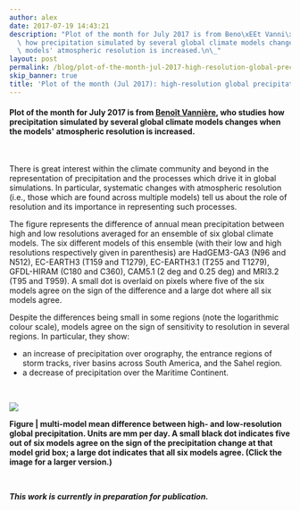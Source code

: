 ```yaml
---
author: alex
date: 2017-07-19 14:43:21
description: "Plot of the month for July 2017 is from Beno\xEEt Vanni\xE8re, who studies\
  \ how precipitation simulated by several global climate models changes when the\
  \ models' atmospheric resolution is increased.\n\_"
layout: post
permalink: /blog/plot-of-the-month-jul-2017-high-resolution-global-precipitation/
skip_banner: true
title: 'Plot of the month (Jul 2017): high-resolution global precipitation'
---
```


<h4>Plot of the month for July 2017 is from <a href="http://www.met.reading.ac.uk/userpages/nr912752.php">Benoît Vannière</a>, who studies how precipitation simulated by several global climate models changes when the models' atmospheric resolution is increased.</h4>
<p> </p>
<p>There is great interest within the climate community and beyond in the representation of precipitation and the processes which drive it in global simulations. In particular, systematic changes with atmospheric resolution (i.e., those which are found across multiple models) tell us about the role of resolution and its importance in representing such processes.</p>
<p>The figure represents the difference of annual mean precipitation between high and low resolutions averaged for an ensemble of six global climate models. The six different models of this ensemble (with their low and high resolutions respectively given in parenthesis) are HadGEM3-GA3 (N96 and N512), EC-EARTH3 (T159 and T1279), EC-EARTH3.1 (T255 and T1279), GFDL-HIRAM (C180 and C360), CAM5.1 (2 deg and 0.25 deg) and MRI3.2 (T95 and T959). A small dot is overlaid on pixels where five of the six models agree on the sign of the difference and a large dot where all six models agree.</p>
<p>Despite the differences being small in some regions (note the logarithmic colour scale), models agree on the sign of sensitivity to resolution in several regions. In particular, they show: </p>
<ul>
<li>an increase of precipitation over orography, the entrance regions of storm tracks, river basins across South America, and the Sahel region. </li>
<li>a decrease of precipitation over the Maritime Continent.</li>
</ul>
<p> </p>
<p><a href="{{ site.baseurl }}/assets/media/uploads/Figures/model_ensemble_hr-lr_total_precip_annual.jpg"><img src="{{ site.baseurl }}/assets/media/uploads/Figures/model_ensemble_hr-lr_total_precip_annual.jpg"></a></p>
<p><strong>Figure | multi-model mean difference between high- and low-resolution global precipitation. Units are mm per day. A small black dot indicates five out of six models agree on the sign of the precipitation change at that model grid box; a large dot indicates that all six models agree. (Click the image for a larger version.)</strong></p>
<p> </p>
<p><em><strong>This work is currently in preparation for publication.</strong></em></p>
